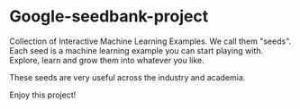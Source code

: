 # Google-seedbank-project

Collection of Interactive Machine Learning Examples. We call them "seeds". Each seed is a machine learning example you can start playing with. Explore, learn and grow them into whatever you like.

These seeds are very useful across the industry and academia.   

Enjoy this project!
